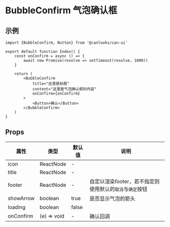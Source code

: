# BubbleConfirm 气泡确认框

## 示例

```tsx
import {BubbleConfirm, Button} from '@canlooks/can-ui'

export default function Index() {
    const onConfirm = async () => {
        await new Promise(resolve => setTimeout(resolve, 1000))
    }

    return (
        <BubbleConfirm
            title="这里是标题"
            content="这里是气泡确认框的内容"
            onConfirm={onConfirm}
        >
            <Button>确认</Button>
        </BubbleConfirm>
    )
}
```

## Props

| 属性        | 类型          | 默认值   | 说明                                |
|-----------|-------------|-------|-----------------------------------|
| icon      | ReactNode   | -     |                                   |
| title     | ReactNode   | -     |                                   |
| footer    | ReactNode   | -     | 自定以渲染footer，若不指定则使用默认的`取消`与`确定`按钮 |
| showArrow | boolean     | true  | 是否显示气泡的箭头                         |
| loading   | boolean     | false |                                   |
| onConfirm | (e) => void | -     | 确认回调                              |

